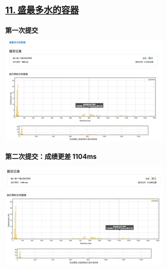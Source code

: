 # [11. 盛最多水的容器](https://leetcode-cn.com/problems/container-with-most-water/description/)

## 第一次提交

![提交记录](./container-with-most-water-1.png)

## 第二次提交：成绩更差 1104ms

![提交记录](./container-with-most-water-2.png)
